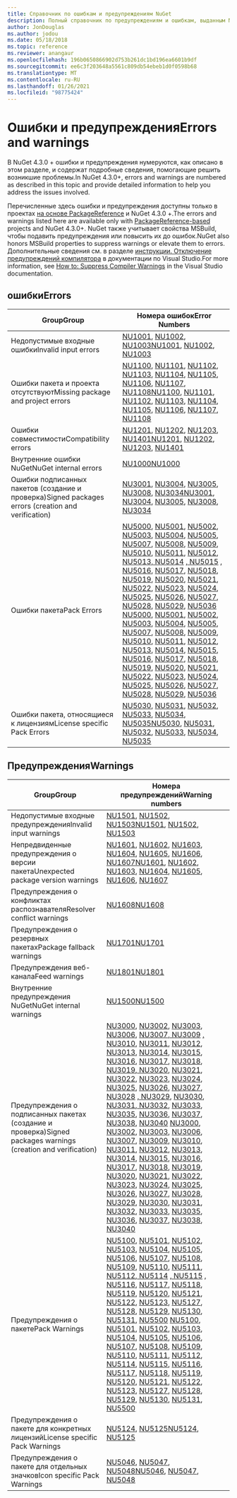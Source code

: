 ```yaml
---
title: Справочник по ошибкам и предупреждениям NuGet
description: Полный справочник по предупреждениям и ошибкам, выданным NuGet во время различных операций NuGet.
author: JonDouglas
ms.author: jodou
ms.date: 05/18/2018
ms.topic: reference
ms.reviewer: anangaur
ms.openlocfilehash: 196b0650866902d753b261dc1bd196ea6601b9df
ms.sourcegitcommit: ee6c3f203648a5561c809db54ebeb1d0f0598b68
ms.translationtype: MT
ms.contentlocale: ru-RU
ms.lasthandoff: 01/26/2021
ms.locfileid: "98775424"
---
```

# <a name="errors-and-warnings"></a><span data-ttu-id="0c675-103">Ошибки и предупреждения</span><span class="sxs-lookup"><span data-stu-id="0c675-103">Errors and warnings</span></span>

<span data-ttu-id="0c675-104">В NuGet 4.3.0 + ошибки и предупреждения нумеруются, как описано в этом разделе, и содержат подробные сведения, помогающие решить возникшие проблемы.</span><span class="sxs-lookup"><span data-stu-id="0c675-104">In NuGet 4.3.0+, errors and warnings are numbered as described in this topic and provide detailed information to help you address the issues involved.</span></span>

<span data-ttu-id="0c675-105">Перечисленные здесь ошибки и предупреждения доступны только в проектах [на основе PackageReference](../consume-packages/package-references-in-project-files.md) и NuGet 4.3.0 +.</span><span class="sxs-lookup"><span data-stu-id="0c675-105">The errors and warnings listed here are available only with [PackageReference-based](../consume-packages/package-references-in-project-files.md) projects and NuGet 4.3.0+.</span></span> <span data-ttu-id="0c675-106">NuGet также учитывает свойства MSBuild, чтобы подавить предупреждения или повысить их до ошибок.</span><span class="sxs-lookup"><span data-stu-id="0c675-106">NuGet also honors MSBuild properties to suppress warnings or elevate them to errors.</span></span> <span data-ttu-id="0c675-107">Дополнительные сведения см. в разделе [инструкции. Отключение предупреждений компилятора](/visualstudio/ide/how-to-suppress-compiler-warnings) в документации по Visual Studio.</span><span class="sxs-lookup"><span data-stu-id="0c675-107">For more information, see [How to: Suppress Compiler Warnings](/visualstudio/ide/how-to-suppress-compiler-warnings) in the Visual Studio documentation.</span></span>

## <a name="errors"></a><span data-ttu-id="0c675-108">ошибки</span><span class="sxs-lookup"><span data-stu-id="0c675-108">Errors</span></span>

| <span data-ttu-id="0c675-109">Group</span><span class="sxs-lookup"><span data-stu-id="0c675-109">Group</span></span> | <span data-ttu-id="0c675-110">Номера ошибок</span><span class="sxs-lookup"><span data-stu-id="0c675-110">Error Numbers</span></span> |
| --- | --- |
| <span data-ttu-id="0c675-111">Недопустимые входные ошибки</span><span class="sxs-lookup"><span data-stu-id="0c675-111">Invalid input errors</span></span> | <span data-ttu-id="0c675-112">[NU1001](./errors-and-warnings/NU1001.md), [NU1002](./errors-and-warnings/NU1002.md), [NU1003](./errors-and-warnings/NU1003.md)</span><span class="sxs-lookup"><span data-stu-id="0c675-112">[NU1001](./errors-and-warnings/NU1001.md), [NU1002](./errors-and-warnings/NU1002.md), [NU1003](./errors-and-warnings/NU1003.md)</span></span> |
| <span data-ttu-id="0c675-113">Ошибки пакета и проекта отсутствуют</span><span class="sxs-lookup"><span data-stu-id="0c675-113">Missing package and project errors</span></span> | <span data-ttu-id="0c675-114">[NU1100](./errors-and-warnings/NU1100.md), [NU1101](./errors-and-warnings/NU1101.md), [NU1102](./errors-and-warnings/NU1102.md), [NU1103](./errors-and-warnings/NU1103.md), [NU1104](./errors-and-warnings/NU1104.md), [NU1105](./errors-and-warnings/NU1105.md), [NU1106](./errors-and-warnings/NU1106.md), [NU1107](./errors-and-warnings/NU1107.md), [NU1108](./errors-and-warnings/NU1108.md)</span><span class="sxs-lookup"><span data-stu-id="0c675-114">[NU1100](./errors-and-warnings/NU1100.md), [NU1101](./errors-and-warnings/NU1101.md), [NU1102](./errors-and-warnings/NU1102.md), [NU1103](./errors-and-warnings/NU1103.md), [NU1104](./errors-and-warnings/NU1104.md), [NU1105](./errors-and-warnings/NU1105.md), [NU1106](./errors-and-warnings/NU1106.md), [NU1107](./errors-and-warnings/NU1107.md), [NU1108](./errors-and-warnings/NU1108.md)</span></span> |
| <span data-ttu-id="0c675-115">Ошибки совместимости</span><span class="sxs-lookup"><span data-stu-id="0c675-115">Compatibility errors</span></span> | <span data-ttu-id="0c675-116">[NU1201](./errors-and-warnings/NU1201.md), [NU1202](./errors-and-warnings/NU1202.md), [NU1203](./errors-and-warnings/NU1203.md), [NU1401](./errors-and-warnings/NU1401.md)</span><span class="sxs-lookup"><span data-stu-id="0c675-116">[NU1201](./errors-and-warnings/NU1201.md), [NU1202](./errors-and-warnings/NU1202.md), [NU1203](./errors-and-warnings/NU1203.md), [NU1401](./errors-and-warnings/NU1401.md)</span></span> |
| <span data-ttu-id="0c675-117">Внутренние ошибки NuGet</span><span class="sxs-lookup"><span data-stu-id="0c675-117">NuGet internal errors</span></span> | [<span data-ttu-id="0c675-118">NU1000</span><span class="sxs-lookup"><span data-stu-id="0c675-118">NU1000</span></span>](./errors-and-warnings/NU1000.md) |
| <span data-ttu-id="0c675-119">Ошибки подписанных пакетов (создание и проверка)</span><span class="sxs-lookup"><span data-stu-id="0c675-119">Signed packages errors (creation and verification)</span></span> | <span data-ttu-id="0c675-120">[NU3001](./errors-and-warnings/NU3001.md), [NU3004](./errors-and-warnings/NU3004.md), [NU3005](./errors-and-warnings/NU3005.md), [NU3008](./errors-and-warnings/NU3008.md), [NU3034](./errors-and-warnings/NU3034.md)</span><span class="sxs-lookup"><span data-stu-id="0c675-120">[NU3001](./errors-and-warnings/NU3001.md), [NU3004](./errors-and-warnings/NU3004.md), [NU3005](./errors-and-warnings/NU3005.md), [NU3008](./errors-and-warnings/NU3008.md), [NU3034](./errors-and-warnings/NU3034.md)</span></span>|
| <span data-ttu-id="0c675-121">Ошибки пакета</span><span class="sxs-lookup"><span data-stu-id="0c675-121">Pack Errors</span></span> | <span data-ttu-id="0c675-122">[NU5000](./errors-and-warnings/NU5000.md), [NU5001](./errors-and-warnings/NU5001.md), [NU5002](./errors-and-warnings/NU5002.md), [NU5003](./errors-and-warnings/NU5003.md), [NU5004](./errors-and-warnings/NU5004.md), [NU5005](./errors-and-warnings/NU5005.md), [NU5007](./errors-and-warnings/NU5007.md), [NU5008](./errors-and-warnings/NU5008.md), [NU5009](./errors-and-warnings/NU5009.md), [NU5010](./errors-and-warnings/NU5010.md), [NU5011](./errors-and-warnings/NU5011.md), [NU5012](./errors-and-warnings/NU5012.md), [NU5013, NU5014](./errors-and-warnings/NU5013.md) [, NU5015](./errors-and-warnings/NU5014.md) [, NU5016](./errors-and-warnings/NU5015.md), [NU5017](./errors-and-warnings/NU5017.md), [NU5018](./errors-and-warnings/NU5018.md), [NU5019](./errors-and-warnings/NU5019.md), [NU5020](./errors-and-warnings/NU5020.md), [NU5021](./errors-and-warnings/NU5021.md), [NU5022](./errors-and-warnings/NU5022.md), [NU5023](./errors-and-warnings/NU5023.md), [NU5024](./errors-and-warnings/NU5024.md), [NU5025](./errors-and-warnings/NU5025.md), [NU5026](./errors-and-warnings/NU5026.md), [NU5027](./errors-and-warnings/NU5027.md), [NU5028](./errors-and-warnings/NU5028.md), [NU5029](./errors-and-warnings/NU5029.md), [NU5036](./errors-and-warnings/NU5036.md) [](./errors-and-warnings/NU5016.md)</span><span class="sxs-lookup"><span data-stu-id="0c675-122">[NU5000](./errors-and-warnings/NU5000.md), [NU5001](./errors-and-warnings/NU5001.md), [NU5002](./errors-and-warnings/NU5002.md), [NU5003](./errors-and-warnings/NU5003.md), [NU5004](./errors-and-warnings/NU5004.md), [NU5005](./errors-and-warnings/NU5005.md), [NU5007](./errors-and-warnings/NU5007.md), [NU5008](./errors-and-warnings/NU5008.md), [NU5009](./errors-and-warnings/NU5009.md), [NU5010](./errors-and-warnings/NU5010.md), [NU5011](./errors-and-warnings/NU5011.md), [NU5012](./errors-and-warnings/NU5012.md), [NU5013](./errors-and-warnings/NU5013.md), [NU5014](./errors-and-warnings/NU5014.md), [NU5015](./errors-and-warnings/NU5015.md), [NU5016](./errors-and-warnings/NU5016.md), [NU5017](./errors-and-warnings/NU5017.md), [NU5018](./errors-and-warnings/NU5018.md), [NU5019](./errors-and-warnings/NU5019.md), [NU5020](./errors-and-warnings/NU5020.md), [NU5021](./errors-and-warnings/NU5021.md), [NU5022](./errors-and-warnings/NU5022.md), [NU5023](./errors-and-warnings/NU5023.md), [NU5024](./errors-and-warnings/NU5024.md), [NU5025](./errors-and-warnings/NU5025.md), [NU5026](./errors-and-warnings/NU5026.md), [NU5027](./errors-and-warnings/NU5027.md), [NU5028](./errors-and-warnings/NU5028.md), [NU5029](./errors-and-warnings/NU5029.md), [NU5036](./errors-and-warnings/NU5036.md)</span></span>
| <span data-ttu-id="0c675-123">Ошибки пакета, относящиеся к лицензиям</span><span class="sxs-lookup"><span data-stu-id="0c675-123">License specific Pack Errors</span></span> | <span data-ttu-id="0c675-124">[NU5030](./errors-and-warnings/NU5030.md), [NU5031](./errors-and-warnings/NU5031.md), [NU5032](./errors-and-warnings/NU5032.md), [NU5033](./errors-and-warnings/NU5033.md), [NU5034](./errors-and-warnings/NU5034.md), [NU5035](./errors-and-warnings/NU5035.md)</span><span class="sxs-lookup"><span data-stu-id="0c675-124">[NU5030](./errors-and-warnings/NU5030.md), [NU5031](./errors-and-warnings/NU5031.md), [NU5032](./errors-and-warnings/NU5032.md), [NU5033](./errors-and-warnings/NU5033.md), [NU5034](./errors-and-warnings/NU5034.md), [NU5035](./errors-and-warnings/NU5035.md)</span></span>

## <a name="warnings"></a><span data-ttu-id="0c675-125">Предупреждения</span><span class="sxs-lookup"><span data-stu-id="0c675-125">Warnings</span></span>

| <span data-ttu-id="0c675-126">Group</span><span class="sxs-lookup"><span data-stu-id="0c675-126">Group</span></span> | <span data-ttu-id="0c675-127">Номера предупреждений</span><span class="sxs-lookup"><span data-stu-id="0c675-127">Warning numbers</span></span> |
| --- | --- |
| <span data-ttu-id="0c675-128">Недопустимые входные предупреждения</span><span class="sxs-lookup"><span data-stu-id="0c675-128">Invalid input warnings</span></span> | <span data-ttu-id="0c675-129">[NU1501](./errors-and-warnings/NU1501.md), [NU1502](./errors-and-warnings/NU1502.md), [NU1503](./errors-and-warnings/NU1503.md)</span><span class="sxs-lookup"><span data-stu-id="0c675-129">[NU1501](./errors-and-warnings/NU1501.md), [NU1502](./errors-and-warnings/NU1502.md), [NU1503](./errors-and-warnings/NU1503.md)</span></span> |
| <span data-ttu-id="0c675-130">Непредвиденные предупреждения о версии пакета</span><span class="sxs-lookup"><span data-stu-id="0c675-130">Unexpected package version warnings</span></span> | <span data-ttu-id="0c675-131">[NU1601](./errors-and-warnings/NU1601.md), [NU1602](./errors-and-warnings/NU1602.md), [NU1603](./errors-and-warnings/NU1603.md), [NU1604](./errors-and-warnings/NU1604.md), [NU1605](./errors-and-warnings/NU1605.md), [NU1606](./errors-and-warnings/NU1108.md), [NU1607](./errors-and-warnings/NU1107.md)</span><span class="sxs-lookup"><span data-stu-id="0c675-131">[NU1601](./errors-and-warnings/NU1601.md), [NU1602](./errors-and-warnings/NU1602.md), [NU1603](./errors-and-warnings/NU1603.md), [NU1604](./errors-and-warnings/NU1604.md), [NU1605](./errors-and-warnings/NU1605.md), [NU1606](./errors-and-warnings/NU1108.md), [NU1607](./errors-and-warnings/NU1107.md)</span></span> |
| <span data-ttu-id="0c675-132">Предупреждения о конфликтах распознавателя</span><span class="sxs-lookup"><span data-stu-id="0c675-132">Resolver conflict warnings</span></span> | [<span data-ttu-id="0c675-133">NU1608</span><span class="sxs-lookup"><span data-stu-id="0c675-133">NU1608</span></span>](./errors-and-warnings/NU1608.md) |
| <span data-ttu-id="0c675-134">Предупреждения о резервных пакетах</span><span class="sxs-lookup"><span data-stu-id="0c675-134">Package fallback warnings</span></span> | [<span data-ttu-id="0c675-135">NU1701</span><span class="sxs-lookup"><span data-stu-id="0c675-135">NU1701</span></span>](./errors-and-warnings/NU1701.md) |
| <span data-ttu-id="0c675-136">Предупреждения веб-канала</span><span class="sxs-lookup"><span data-stu-id="0c675-136">Feed warnings</span></span> | [<span data-ttu-id="0c675-137">NU1801</span><span class="sxs-lookup"><span data-stu-id="0c675-137">NU1801</span></span>](./errors-and-warnings/NU1801.md) |
| <span data-ttu-id="0c675-138">Внутренние предупреждения NuGet</span><span class="sxs-lookup"><span data-stu-id="0c675-138">NuGet internal warnings</span></span> | [<span data-ttu-id="0c675-139">NU1500</span><span class="sxs-lookup"><span data-stu-id="0c675-139">NU1500</span></span>](./errors-and-warnings/NU1500.md) |
| <span data-ttu-id="0c675-140">Предупреждения о подписанных пакетах (создание и проверка)</span><span class="sxs-lookup"><span data-stu-id="0c675-140">Signed packages warnings (creation and verification)</span></span> | <span data-ttu-id="0c675-141">[NU3000](./errors-and-warnings/NU3000.md), [NU3002](./errors-and-warnings/NU3002.md), [NU3003](./errors-and-warnings/NU3003.md), [NU3006](./errors-and-warnings/NU3006.md), [NU3007, NU3009](./errors-and-warnings/NU3007.md) [, NU3010](./errors-and-warnings/NU3009.md), [NU3011](./errors-and-warnings/NU3011.md), [NU3012](./errors-and-warnings/NU3012.md), [NU3013](./errors-and-warnings/NU3013.md), [NU3014](./errors-and-warnings/NU3014.md), [NU3015](./errors-and-warnings/NU3015.md), [NU3016](./errors-and-warnings/NU3016.md), [NU3017](./errors-and-warnings/NU3017.md), [NU3018](./errors-and-warnings/NU3018.md), [NU3019, NU3020](./errors-and-warnings/NU3019.md), [NU3021](./errors-and-warnings/NU3021.md), [NU3022](./errors-and-warnings/NU3022.md), [NU3023](./errors-and-warnings/NU3020.md), [NU3024](./errors-and-warnings/NU3024.md), [NU3025](./errors-and-warnings/NU3025.md), [NU3026](./errors-and-warnings/NU3026.md), [NU3027](./errors-and-warnings/NU3027.md), [NU3028](./errors-and-warnings/NU3028.md) [, NU3029](./errors-and-warnings/NU3023.md), [NU3030](./errors-and-warnings/NU3030.md), [NU3031, NU3032](./errors-and-warnings/NU3031.md), [NU3033](./errors-and-warnings/NU3033.md), [NU3035](./errors-and-warnings/NU3035.md), [NU3036](./errors-and-warnings/NU3036.md), [NU3037](./errors-and-warnings/NU3037.md), [NU3038](./errors-and-warnings/NU3038.md), [NU3040](./errors-and-warnings/NU3040.md) [](./errors-and-warnings/NU3010.md) [](./errors-and-warnings/NU3029.md) [](./errors-and-warnings/NU3032.md)</span><span class="sxs-lookup"><span data-stu-id="0c675-141">[NU3000](./errors-and-warnings/NU3000.md), [NU3002](./errors-and-warnings/NU3002.md), [NU3003](./errors-and-warnings/NU3003.md), [NU3006](./errors-and-warnings/NU3006.md), [NU3007](./errors-and-warnings/NU3007.md), [NU3009](./errors-and-warnings/NU3009.md), [NU3010](./errors-and-warnings/NU3010.md), [NU3011](./errors-and-warnings/NU3011.md), [NU3012](./errors-and-warnings/NU3012.md), [NU3013](./errors-and-warnings/NU3013.md), [NU3014](./errors-and-warnings/NU3014.md), [NU3015](./errors-and-warnings/NU3015.md), [NU3016](./errors-and-warnings/NU3016.md), [NU3017](./errors-and-warnings/NU3017.md), [NU3018](./errors-and-warnings/NU3018.md), [NU3019](./errors-and-warnings/NU3019.md), [NU3020](./errors-and-warnings/NU3020.md), [NU3021](./errors-and-warnings/NU3021.md), [NU3022](./errors-and-warnings/NU3022.md), [NU3023](./errors-and-warnings/NU3023.md), [NU3024](./errors-and-warnings/NU3024.md), [NU3025](./errors-and-warnings/NU3025.md), [NU3026](./errors-and-warnings/NU3026.md), [NU3027](./errors-and-warnings/NU3027.md), [NU3028](./errors-and-warnings/NU3028.md), [NU3029](./errors-and-warnings/NU3029.md), [NU3030](./errors-and-warnings/NU3030.md), [NU3031](./errors-and-warnings/NU3031.md), [NU3032](./errors-and-warnings/NU3032.md), [NU3033](./errors-and-warnings/NU3033.md), [NU3035](./errors-and-warnings/NU3035.md), [NU3036](./errors-and-warnings/NU3036.md), [NU3037](./errors-and-warnings/NU3037.md), [NU3038](./errors-and-warnings/NU3038.md), [NU3040](./errors-and-warnings/NU3040.md)</span></span> |
| <span data-ttu-id="0c675-142">Предупреждения о пакете</span><span class="sxs-lookup"><span data-stu-id="0c675-142">Pack Warnings</span></span> | <span data-ttu-id="0c675-143">[NU5100](./errors-and-warnings/NU5100.md), [NU5101](./errors-and-warnings/NU5101.md), [NU5102](./errors-and-warnings/NU5102.md), [NU5103](./errors-and-warnings/NU5103.md), [NU5104](./errors-and-warnings/NU5104.md), [NU5105](./errors-and-warnings/NU5105.md), [NU5106](./errors-and-warnings/NU5106.md), [NU5107](./errors-and-warnings/NU5107.md), [NU5108](./errors-and-warnings/NU5108.md), [NU5109](./errors-and-warnings/NU5109.md), [NU5110](./errors-and-warnings/NU5110.md), [NU5111](./errors-and-warnings/NU5111.md), [NU5112, NU5114](./errors-and-warnings/NU5112.md) [, NU5115](./errors-and-warnings/NU5114.md) [, NU5116](./errors-and-warnings/NU5115.md), [NU5117](./errors-and-warnings/NU5117.md), [NU5118](./errors-and-warnings/NU5118.md), [NU5119](./errors-and-warnings/NU5119.md), [NU5120](./errors-and-warnings/NU5120.md), [NU5121](./errors-and-warnings/NU5121.md), [NU5122](./errors-and-warnings/NU5122.md), [NU5123](./errors-and-warnings/NU5123.md), [NU5127](./errors-and-warnings/NU5127.md), [NU5128](./errors-and-warnings/NU5128.md), [NU5129](./errors-and-warnings/NU5129.md), [NU5130](./errors-and-warnings/NU5130.md), [NU5131](./errors-and-warnings/NU5131.md), [NU5500](./errors-and-warnings/NU5500.md) [](./errors-and-warnings/NU5116.md)</span><span class="sxs-lookup"><span data-stu-id="0c675-143">[NU5100](./errors-and-warnings/NU5100.md), [NU5101](./errors-and-warnings/NU5101.md), [NU5102](./errors-and-warnings/NU5102.md), [NU5103](./errors-and-warnings/NU5103.md), [NU5104](./errors-and-warnings/NU5104.md), [NU5105](./errors-and-warnings/NU5105.md), [NU5106](./errors-and-warnings/NU5106.md), [NU5107](./errors-and-warnings/NU5107.md), [NU5108](./errors-and-warnings/NU5108.md), [NU5109](./errors-and-warnings/NU5109.md), [NU5110](./errors-and-warnings/NU5110.md), [NU5111](./errors-and-warnings/NU5111.md), [NU5112](./errors-and-warnings/NU5112.md), [NU5114](./errors-and-warnings/NU5114.md), [NU5115](./errors-and-warnings/NU5115.md), [NU5116](./errors-and-warnings/NU5116.md), [NU5117](./errors-and-warnings/NU5117.md), [NU5118](./errors-and-warnings/NU5118.md), [NU5119](./errors-and-warnings/NU5119.md), [NU5120](./errors-and-warnings/NU5120.md), [NU5121](./errors-and-warnings/NU5121.md), [NU5122](./errors-and-warnings/NU5122.md), [NU5123](./errors-and-warnings/NU5123.md), [NU5127](./errors-and-warnings/NU5127.md), [NU5128](./errors-and-warnings/NU5128.md), [NU5129](./errors-and-warnings/NU5129.md), [NU5130](./errors-and-warnings/NU5130.md), [NU5131](./errors-and-warnings/NU5131.md), [NU5500](./errors-and-warnings/NU5500.md)</span></span>
| <span data-ttu-id="0c675-144">Предупреждения о пакете для конкретных лицензий</span><span class="sxs-lookup"><span data-stu-id="0c675-144">License specific Pack Warnings</span></span> | <span data-ttu-id="0c675-145">[NU5124](./errors-and-warnings/NU5124.md), [NU5125](./errors-and-warnings/NU5125.md)</span><span class="sxs-lookup"><span data-stu-id="0c675-145">[NU5124](./errors-and-warnings/NU5124.md), [NU5125](./errors-and-warnings/NU5125.md)</span></span>
| <span data-ttu-id="0c675-146">Предупреждения о пакете для отдельных значков</span><span class="sxs-lookup"><span data-stu-id="0c675-146">Icon specific Pack Warnings</span></span> | <span data-ttu-id="0c675-147">[NU5046](./errors-and-warnings/NU5046.md), [NU5047](./errors-and-warnings/NU5047.md), [NU5048](./errors-and-warnings/NU5048.md)</span><span class="sxs-lookup"><span data-stu-id="0c675-147">[NU5046](./errors-and-warnings/NU5046.md), [NU5047](./errors-and-warnings/NU5047.md), [NU5048](./errors-and-warnings/NU5048.md)</span></span>
